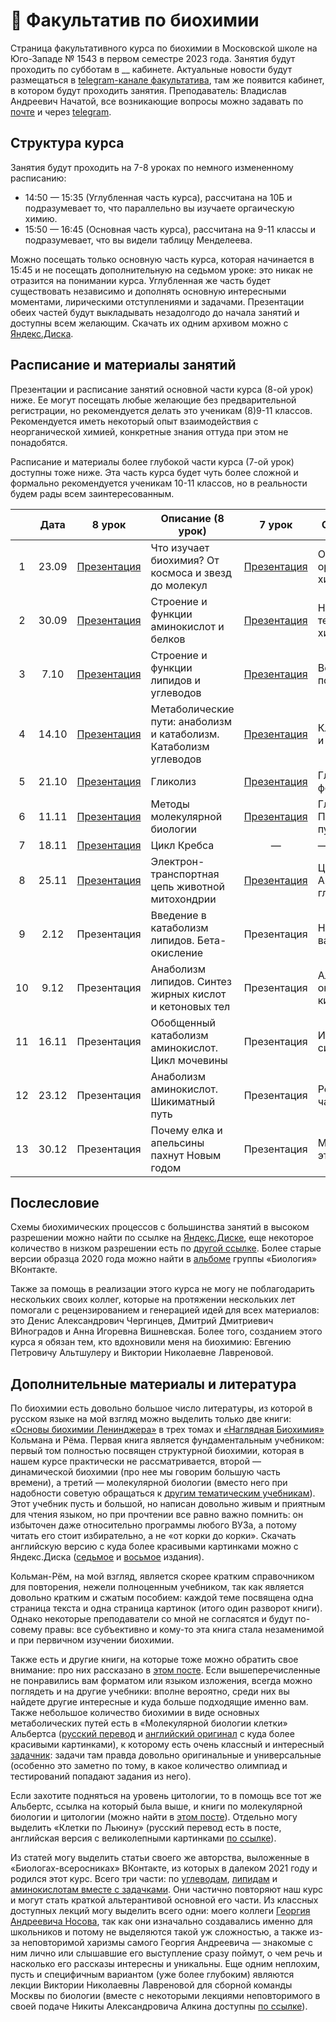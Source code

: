 # 🧫 Факультатив по биохимии

Страница факультативного курса по биохимии в Московской школе на Юго-Западе № 1543 в первом семестре 2023 года. Занятия будут проходить по субботам в __ кабинете. Актуальные новости будут размещаться в [telegram-канале факультатива](https://t.me/+wjXCAQvUSjE2NjVi), там же появится кабинет, в котором будут проходить занятия. Преподаватель: Владислав Андреевич Начатой, все возникающие вопросы можно задавать по [почте](mailto:nachatoi@list.ru) и через [telegram](https://t.me/subpolare). 

## Структура курса

Занятия будут проходить на 7-8 уроках по немного измененному расписанию: 

* 14:50 — 15:35 (Углубленная часть курса), рассчитана на 10Б и подразумевает то, что параллельно вы изучаете оргаическую химию.
* 15:50 — 16:45 (Основная часть курса), рассчитана на 9-11 классы и подразумевает, что вы видели таблицу Менделеева. 

Можно посещать только основную часть курса, которая начинается в 15:45 и не посещать дополнительную на седьмом уроке: это никак не отразится на понимании курса. Углубленная же часть будет существовать независимо и дополнять основную интересными моментами, лирическими отступлениями и задачами. Презентации обеих частей будут выкладывать незадолгодо до начала занятий и доступны всем желающим. Скачать их одним архивом можно с [Яндекс.Диска](https://disk.yandex.ru/d/8iiuvWGIant5rA). 

## Расписание и материалы занятий

Презентации и расписание занятий основной части курса (8-ой урок) ниже. Ее могут посещать любые желающие без предварительной регистрации, но рекомендуется делать это ученикам (8)9-11 классов. Рекомендуется иметь некоторый опыт взаимодействия с неорганической химией, конкретные знания оттуда при этом не понадобятся. 

Расписание и материалы более глубокой части курса (7-ой урок) доступны тоже ниже. Эта часть курса будет чуть более сложной и формально рекомендуется ученикам 10-11 классов, но в реальности будем рады всем заинтересованным. 

|  | Дата | 8 урок  | Описание (8 урок) | 7 урок | Описание (7 урок) | 
| :------: | :------: | :------: | ------ | :------: | ------ | 
| 1 | 23.09 | [Презентация](https://disk.yandex.ru/i/UxkQwRBZvVu4uA) | Что изучает биохимия? От космоса и звезд до молекул | [Презентация](https://disk.yandex.ru/i/DGde6SNsY9LSHg) | Основы органической химии | 
| 2 | 30.09 | [Презентация](https://disk.yandex.ru/i/A7jxteXB24NpLw) | Строение и функции аминокислот и белков | [Презентация](https://disk.yandex.ru/d/EdHUWB614vblwA) | Немного термодинамической химии | 
| 3 | 7.10 | [Презентация](https://disk.yandex.ru/i/FKnPWC3eh7lHQQ) | Строение и функции липидов и углеводов | [Презентация](https://disk.yandex.ru/i/rq6Ee8hsizVanQ) | Водородный показатель |
| 4 | 14.10 | [Презентация](https://disk.yandex.ru/i/a-dMpME8g87sqQ) | Метаболические пути: анаболизм и катаболизм. Катаболизм углеводов | [Презентация](https://disk.yandex.ru/d/iGjdiLEE2eF7Aw) | Классы ферментов и основы катализа | 
| 5 | 21.10 | [Презентация](https://disk.yandex.ru/i/P6d8sGY_TJ3-7Q) | Гликолиз | [Презентация](https://disk.yandex.ru/d/ecqC9cGRafPoDw) | Гликолитические ферменты | 
| 6 | 11.11 | [Презентация](https://disk.yandex.ru/d/aHN3XGWRZ2G7mw) | Методы молекулярной биологии | [Презентация](https://disk.yandex.ru/d/5o7UXEje4-Offg) | Глюконеогенез и Пентозофосфатный путь | 
| 7 | 18.11 | [Презентация](https://disk.yandex.ru/i/z1VtLF6-5JOgjQ) | Цикл Кребса | — | — | 
| 8 | 25.11 | [Презентация](https://disk.yandex.ru/i/Rj6V2tGTlqE7nQ) | Электрон-транспортная цепь животной митохондрии | [Презентация](https://disk.yandex.ru/d/j080G-COlWa78g) | Циклы Кребса и Арнона, глиоксилатный цикл | 
| 9 | 2.12 | Презентация | Введение в катаболизм липидов. Бета-окисление | Презентация | Некоторые варианты брожений | 
| 10 | 9.12 | Презентация | Анаболизм липидов. Синтез жирных кислот и кетоновых тел | Презентация | Альфа- и омега-окисления жирных кислот | 
| 11 | 16.11 | Презентация | Обобщенный катаболизм аминокислот. Цикл мочевины | Презентация | Изопреноиды и их синтез | 
| 12 | 23.12 | Презентация | Анаболизм аминокислот. Шикиматный путь | Презентация | Решение задач (II часть) | 
| 13 | 30.12 | Презентация | Почему елка и апельсины пахнут Новым годом | Презентация | Метаболизм этанола | 


## Послесловие

Схемы биохимических процессов с большинства занятий в высоком разрешении можно найти по ссылке на [Яндекс.Диске](https://disk.yandex.ru/d/4MhiXLYkLIgLnw), еще некоторое количество в низком разрешении есть по [другой ссылке](https://disk.yandex.ru/d/riAetnUmcn67VA). Более старые версии образца 2020 года можно найти в [альбоме](https://vk.com/album-177833227_274881197) группы «Биология» ВКонтакте. 

Также за помощь в реализации этого курса не могу не поблагодарить нескольких своих коллег, которые на протяжении нескольких лет помогали с рецензированием и генерацией идей для всех материалов: это Денис Александрович Чергинцев, Дмитрий Дмитриевич ВИноградов и Анна Игоревна Вишневская. Более того, созданием этого курса я обязан тем, кто вдохновили меня на биохимию: Евгению Петровичу Альтшулеру и Виктории Николаевне Лавреновой.

## Дополнительные материалы и литература

По биохимии есть довольно большое число литературы, из которой в русском языке на мой взгляд можно выделить только две книги: [«Основы биохимии Ленинджера»](https://vk.com/wall-93139590_139) в трех томах и [«Наглядная Биохимия»](https://vk.com/wall-93139590_180) Кольмана и Рёма. Первая книга является фундаментальным учебником: первый том полностью посвящен структурной биохимии, которая в нашем курсе практически не рассматривается, второй — динамической биохимии (про нее мы говорим большую часть времени), а третий — молекулярной биологии (вместо него при надобности советую обращаться к [другим тематическим учебникам](https://vk.com/wall-93139590_1340)). Этот учебник пусть и большой, но написан довольно живым и приятным для чтения языком, но при прочтении все равно важно помнить: он избыточен даже относительно программы любого ВУЗа, а потому читать его стоит избирательно, а не «от корки до корки». Скачать английскую версию с куда более красивыми картинками можно с Яндекс.Диска ([седьмое](https://disk.yandex.ru/i/1kPV15rMyS_02g) и [восьмое](https://disk.yandex.ru/i/W06QfE87HfRI4g) издания).

Кольман-Рём, на мой взгляд, является скорее кратким справочником для повторения, нежели полноценным учебником, так как является довольно кратким и сжатым пособием: каждой теме посвящена одна страница текста и одна страница картинок (итого один разворот книги). Однако некоторые преподаватели со мной не согласятся и будут по-совему правы: все субъективно и кому-то эта книга стала незаменимой и при первичном изучении биохимии. 

Также есть и другие книги, на которые тоже можно обратить свое внимание: про них рассказано в [этом посте](https://vk.com/wall-93139590_4605). Если вышеперечисленные не понравились вам форматом или языком изложения, всегда можно поглядеть и на другие учебники: вполне вероятно, среди них вы найдете другие интересные и куда больше подходящие именно вам. Также небольшое количество биохимии в виде основных метаболических путей есть в «Молекулярной биологии клетки» Альбертса ([русский перевод](https://disk.yandex.ru/i/9qK1YZFg3-pTcA) и [английский оригинал](https://disk.yandex.ru/i/zWX6FMyEaacLgQ) с куда более красивыми картинками), к которому есть очень классный и интересный [задачник](https://disk.yandex.ru/i/OOfJ3zTY1YpMpw): задачи там правда довольно оригинальные и универсальные (особенно это заметно по тому, в какое количество олимпиад и тестирований попадают задания из него). 

Если захотите подняться на уровень цитологии, то в помощь все тот же Альбертс, ссылка на который была выше, и книги по молекулярной биологии и цитологии (можно найти в [этом посте](https://vk.com/wall-93139590_1340)). Отдельно могу выделить «Клетки по Льюину» (русский перевод есть в посте, английская версия с великолепными картинками [по ссылке](https://disk.yandex.ru/i/lAG1gbCKi8XRAg)). 

Из статей могу выделить статьи своего же авторства, выложенные в «Биологах-всеросниках» ВКонтакте, из которых в далеком 2021 году и родился этот курс. Всего три части: по [углеводам](https://vk.com/@biovseros-katabolizm-uglevodov), [липидам](https://vk.com/@biovseros-metabolizm-lipidov-ili-idealnyi-recept-pohudeniya) и [аминокислотам вместе с задачками](https://vk.com/@biovseros-grandioznyi-final-o-blkah-i-zadachah). Они частично повторяют наш курс и могут стать краткой альтерантивой основной его части. Из классных доступных лекций могу выделить всего одни: моего коллеги [Георгия Андреевича Носова](https://vk.com/page-93139590_52973445), так как они изначально создавались именно для школьников и потому не выделяются такой уж сложностью, а также из-за неповторимой харизмы самого Георгия Андреевича — знакомые с ним лично или слышавшие его выступление сразу поймут, о чем речь и насколько его рассказы интересны и уникальны. Еще одним неплохим, пусть и специфичным вариантом (уже более глубоким) являются лекции Виктории Николаевны Лавреновой для сборной команды Москвы по биологии (вместе с некоторыми лекциями неповторимого в своей подаче Никиты Александровича Алкина доступны [по ссылке](https://www.youtube.com/playlist?list=PLNaLMqSph0LZ4QvpJSnhyBfhrRtAsnvaB)). 

